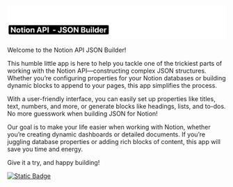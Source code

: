 ![title](title.png)

Welcome to the Notion API JSON Builder!

This humble little app is here to help you tackle one of the trickiest parts of working with the Notion API—constructing complex JSON structures. Whether you’re configuring properties for your Notion databases or building dynamic blocks to append to your pages, this app simplifies the process.

With a user-friendly interface, you can easily set up properties like titles, text, numbers, and more, or generate blocks like headings, lists, and to-dos. No more guesswork when building JSON for Notion!

Our goal is to make your life easier when working with Notion, whether you’re creating dynamic dashboards or detailed documents. If you’re juggling database properties or adding rich blocks of content, this app will save you time and energy.

Give it a try, and happy building!

<a href="https://notioinapiassistant.streamlit.app" target="_blank">
    <img alt="Static Badge" src="https://img.shields.io/badge/streamlit-Open%20in%20Streamlit-%23f09235?logo=streamlit">
</a>


